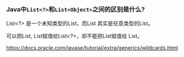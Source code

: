 ### Java中`List<?>`和`List<Object>`之间的区别是什么?

List<?> 是一个未知类型的List，而List<Object> 其实是任意类型的List。

可以把List<String>, List<Integer>赋值给List<?>，却不能把List<String>赋值给 List<Object>。


https://docs.oracle.com/javase/tutorial/extra/generics/wildcards.html
